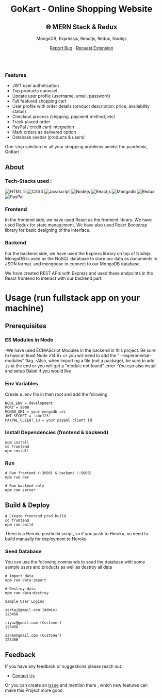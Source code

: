 <h1 align="center">GoKart - Online Shopping Website</h1>
<h2 align="center">
🌐 MERN Stack & Redux
</h2>
<p align="center">
MongoDB, Expressjs, Reactjs, Redux, Nodejs
</p>

<p align="center">
    <a href="https://github.com/Sartazz7/GoKart/issues">Report Bug</a>
    ·
    <a href="https://github.com/Sartazz7/GoKart/issues">Request Extension </a>
  </p>
<br>

<!-- > This project is a fullstack implementation in MongoDB, Expressjs, React/Redux, Nodejs.
 -->
<br>

<!-- ------------------------------------------------------------------------------------------------------------------------------------------------------ -->
<!-- ------------------------------------------------------------------------------------------------------------------------------------------------------------- -->
<!-- > This project is a part of IIT BOMBAY'S E-SUMMIT'22 | I-HACK Hackathon
<br>
<a href="https://github.com/Sartazz7/GoKart"><img src="https://www.ecell.in/esummit/ttmm/images/Logo0.png"></a>
<br><br>
<div align="center">
    <a href="https://www.ecell.in/esummit/i-hack/">E-SUMMIT'22 | I-HACK</a>

</div>

<br>


<br>

 -->
<!-- ------------------------------------------------------------------------------------------------------------------------------------------------------ -->
<!-- ------------------------------------------------------------------------------------------------------------------------------------------------------------- -->





<!-- 
# Problem Statement

Dukaan Tech Track, where you can solve ANY problem of Indian Dukaandar using yourknowledge of ML, AI or any other technology and come up with an exciting solution that maysignificantly impact their lives.
<br>

## Problems faced by Indian Dukaandars and their solutions

### Problems

-   Low-to-no income during lockdowns
-   Unavailability of 24x7 services for the customers
-   Mis-management during festive seasons due to large crowds
-   Incapability of displaying all their products due to limited space
-   Increased manforce to handle customers
-   Limited reach of customers

### Solutions

-   During lockdown, people were obligated to stay indoors. This website can help consumers get the essential supplies at their doorsteps.
-   24x7 opportunity to shop online that saves time and effort
-   No crowd gatherings and unusual battles for parking
-   Multiple options and brands to display at a single place with a large volume of stock available online
-   Reduces the need of large manforce
-   Increases the reach of customers world-wide

Created an online shopping portal for Indian Dukandaars using MERN stack & Redux.
 -->
### Features

-   JWT user authetication
-   Top products carousel
-   Update user profile (username, email, password)
-   Full featured shopping cart
-   User profile with order details (product description, price, availability status)
-   Checkout process (shipping, payment method, etc)
-   Track placed order
-   PayPal / credit card integration
-   Mark orders as delivered option
-   Database seeder (products & users)

One-stop solution for all your shopping problems amidst the pandemic, GoKart

<!-- https://instaclone2305.herokuapp.com/ -->

## About


 ### Tech-Stacks used :

  ![HTML 5](https://img.shields.io/badge/HTML5-E34F26?style=for-the-badge&logo=html5&logoColor=white)
  ![CSS3](https://img.shields.io/badge/CSS3-1572B6?style=for-the-badge&logo=css3&logoColor=white)
  ![Javascript](https://img.shields.io/badge/JavaScript-323330?style=for-the-badge&logo=javascript&logoColor=F7DF1E)
  ![Nodejs](https://img.shields.io/badge/Node.js-43853D?style=for-the-badge&logo=node.js&logoColor=white)
  ![Reactjs](https://img.shields.io/badge/React-20232A?style=for-the-badge&logo=react&logoColor=61DAFB)
  ![Mangodb](https://img.shields.io/badge/MongoDB-4EA94B?style=for-the-badge&logo=mongodb&logoColor=white)
  ![Redux](https://img.shields.io/badge/Redux-593D88?style=for-the-badge&logo=redux&logoColor=white)
  ![PayPal](https://img.shields.io/badge/PayPal-00457C?style=for-the-badge&logo=paypal&logoColor=white)
  

### Frontend

In the frontend side, we have used React as the frontend library. We have used Redux for state management. We have also used React Bootstrap library for basic designing of the interface.

### Backend

For the backend side, we have used the Express library on top of Nodejs. MongoDB is used as the NoSQL database to store our data as documents in JSON format. and mongoose to connect to our MongoDB database.

We have created REST APIs with Express and used these endpoints in the React frontend to interact with our backend part.

# Usage (run fullstack app on your machine)

## Prerequisites

### ES Modules in Node

-We have used ECMAScript Modules in the backend in this project. Be sure to have at least Node v14.6+ or you will need to add the "--experimental-modules" flag.
-Also, when importing a file (not a package), be sure to add .js at the end or you will get a "module not found" error
-You can also install and setup Babel if you would like

### Env Variables

Create a .env file in then root and add the following

```
NODE_ENV = development
PORT = 5000
MONGO_URI = your mongodb uri
JWT_SECRET = 'abc123'
PAYPAL_CLIENT_ID = your paypal client id
```

### Install Dependencies (frontend & backend)

```
npm install
cd frontend
npm install
```

### Run

```
# Run frontend (:3000) & backend (:5000)
npm run dev

# Run backend only
npm run server
```

## Build & Deploy

```
# Create frontend prod build
cd frontend
npm run build
```

There is a Heroku postbuild script, so if you push to Heroku, no need to build manually for deployment to Heroku

### Seed Database

You can use the following commands to seed the database with some sample users and products as well as destroy all data

```
# Import data
npm run data:import

# Destroy data
npm run data:destroy
```

```
Sample User Logins

sartaj@gmail.com (Admin)
123456

riyaz@gmail.com (Customer)
123456

saran@gmail.com (Customer)
123456
```



## Feedback

If you have any feedback or suggestions please reach out.  
* [Contact Us](mailto:sartajislam21@gmail.com)
  
Or you can create an  <a href="https://github.com/Sartazz7/GoKart/issues">issue</a> and mention there , which new features can make this Project more good.

<!-- ------------------------------------------------------------------------------------------------------------------------------------------------------------------ -->

<br>
  
<br>

